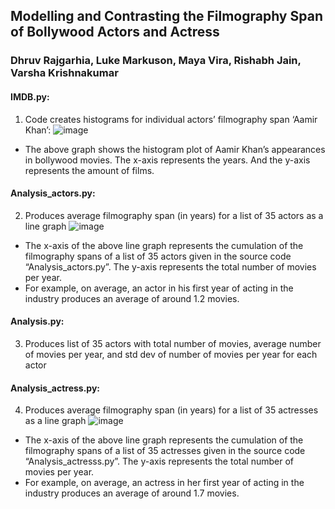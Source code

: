 ## Modelling and Contrasting the Filmography Span of Bollywood Actors and Actress
### Dhruv Rajgarhia, Luke Markuson, Maya Vira, Rishabh Jain, Varsha Krishnakumar

#### **IMDB.py:** 
1. Code creates histograms for individual actors’ filmography span
‘Aamir Khan’:
![image](https://user-images.githubusercontent.com/82107886/116833586-bde48b00-ab7f-11eb-84e9-1436ed317536.png)
* The above graph shows the histogram plot of Aamir Khan’s appearances in bollywood movies. The x-axis represents the years. And the y-axis represents the amount of films.

#### **Analysis_actors.py:**
2. Produces average filmography span (in years) for a list of 35 actors as a line graph
![image](https://user-images.githubusercontent.com/82107886/116833599-cccb3d80-ab7f-11eb-92d9-a0d4949951f3.png)
* The x-axis of the above line graph represents the cumulation of the filmography spans of a list of 35 actors given in the source code “Analysis_actors.py”. The y-axis represents the total number of movies per year. 
* For example, on average, an actor in his first year of acting in the industry produces an average of around 1.2 movies.

#### **Analysis.py:**
3. Produces list of 35 actors with total number of movies, average number of movies per year, and std dev of number of movies per year for each actor

#### **Analysis_actress.py:**
4. Produces average filmography span (in years) for a list of 35 actresses as a line graph
![image](https://user-images.githubusercontent.com/82107886/116833616-e40a2b00-ab7f-11eb-966e-f7d81e806d31.png)
* The x-axis of the above line graph represents the cumulation of the filmography spans of a list of 35 actresses given in the source code “Analysis_actresss.py”. The y-axis represents the total number of movies per year. 
* For example, on average, an actress in her first year of acting in the industry produces an average of around 1.7 movies. 



